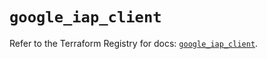 # `google_iap_client`

Refer to the Terraform Registry for docs: [`google_iap_client`](https://registry.terraform.io/providers/hashicorp/google/6.26.0/docs/resources/iap_client).
